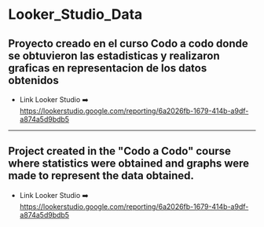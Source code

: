 # Looker_Studio_Data

## Proyecto creado en el curso Codo a codo donde se obtuvieron las estadisticas y realizaron graficas en representacion de los datos obtenidos

- Link Looker Studio ➡️ https://lookerstudio.google.com/reporting/6a2026fb-1679-414b-a9df-a874a5d9bdb5

---
## Project created in the "Codo a Codo" course where statistics were obtained and graphs were made to represent the data obtained.

- Link Looker Studio ➡️ https://lookerstudio.google.com/reporting/6a2026fb-1679-414b-a9df-a874a5d9bdb5
